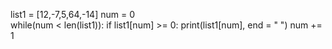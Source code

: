 
list1 = [12,-7,5,64,-14]
num = 0  
while(num < len(list1)):
    if list1[num] >= 0:
        print(list1[num], end = " ")
    num += 1
